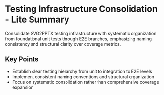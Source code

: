 # Testing Infrastructure Consolidation - Lite Summary

Consolidate SVG2PPTX testing infrastructure with systematic organization from foundational unit tests through E2E branches, emphasizing naming consistency and structural clarity over coverage metrics.

## Key Points
- Establish clear testing hierarchy from unit to integration to E2E levels
- Implement consistent naming conventions and structural organization
- Focus on systematic consolidation rather than comprehensive coverage expansion